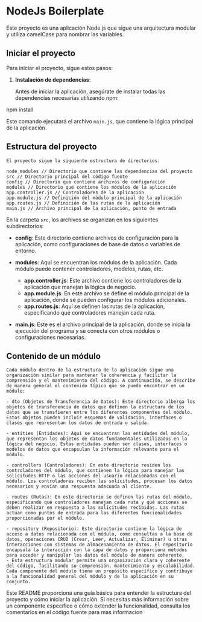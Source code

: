 # NodeJs Boilerplate
Este proyecto es una aplicación Node.js que sigue una arquitectura modular y utiliza camelCase para nombrar las variables.

## Iniciar el proyecto

Para iniciar el proyecto, sigue estos pasos:

1. **Instalación de dependencias**:

   Antes de iniciar la aplicación, asegúrate de instalar todas las dependencias necesarias utilizando npm:

npm install

Este comando ejecutará el archivo `main.js`, que contiene la lógica principal de la aplicación.

## Estructura del proyecto

    El proyecto sigue la siguiente estructura de directorios:

    node_modules // Directorio que contiene las dependencias del proyecto
    src // Directorio principal del código fuente
    config // Directorio que contiene archivos de configuración
    modules // Directorio que contiene los módulos de la aplicación
    app.controller.js // Controladores de la aplicación
    app.module.js // Definición del módulo principal de la aplicación
    app.routes.js // Definición de las rutas de la aplicación
    main.js // Archivo principal de la aplicación, punto de entrada

En la carpeta `src`, los archivos se organizan en los siguientes subdirectorios:

- **config**: Este directorio contiene archivos de configuración para la aplicación, como configuraciones de base de datos o variables de entorno.
- **modules**: Aquí se encuentran los módulos de la aplicación. Cada módulo puede contener controladores, modelos, rutas, etc.

  - **app.controller.js**: Este archivo contiene los controladores de la aplicación que manejan la lógica de negocio.
  - **app.module.js**: En este archivo se define el módulo principal de la aplicación, donde se pueden configurar los módulos adicionales.
  - **app.routes.js**: Aquí se definen las rutas de la aplicación, especificando qué controladores manejan cada ruta.

- **main.js**: Este es el archivo principal de la aplicación, donde se inicia la ejecución del programa y se conecta con otros módulos o configuraciones necesarias.

## Contenido de un módulo

    Cada módulo dentro de la estructura de la aplicación sigue una organización similar para mantener la coherencia y facilitar la comprensión y el mantenimiento del código. A continuación, se describe de manera general el contenido típico que se puede encontrar en un módulo:

    - dto (Objetos de Transferencia de Datos): Este directorio alberga los objetos de transferencia de datos que definen la estructura de los datos que se transfieren entre los diferentes componentes del módulo. Estos objetos pueden incluir esquemas de validación, interfaces o clases que representan los datos de entrada o salida.

    - entities (Entidades): Aquí se encuentran las entidades del módulo, que representan los objetos de datos fundamentales utilizados en la lógica del negocio. Estas entidades pueden ser clases, interfaces o modelos de datos que encapsulan la información relevante para el módulo.

    - controllers (Controladores): En este directorio residen los controladores del módulo, que contienen la lógica para manejar las solicitudes HTTP o las acciones del usuario relacionadas con el módulo. Los controladores reciben las solicitudes, procesan los datos necesarios y envían una respuesta adecuada al cliente.

    - routes (Rutas): En este directorio se definen las rutas del módulo, especificando qué controladores manejan cada ruta y qué acciones se deben realizar en respuesta a las solicitudes recibidas. Las rutas actúan como puntos de entrada para las diferentes funcionalidades proporcionadas por el módulo.

    - repository (Repositorio): Este directorio contiene la lógica de acceso a datos relacionada con el módulo, como consultas a la base de datos, operaciones CRUD (Crear, Leer, Actualizar, Eliminar) u otras interacciones con sistemas de almacenamiento de datos. El repositorio encapsula la interacción con la capa de datos y proporciona métodos para acceder y manipular los datos del módulo de manera coherente.
    - Esta estructura modular permite una organización clara y coherente del código, facilitando su comprensión, mantenimiento y escalabilidad. Cada componente del módulo tiene un propósito específico y contribuye a la funcionalidad general del módulo y de la aplicación en su conjunto.

Este README proporciona una guía básica para entender la estructura del proyecto y cómo iniciar la aplicación. Si necesitas más información sobre un componente específico o cómo extender la funcionalidad, consulta los comentarios en el código fuente para mas informacion
